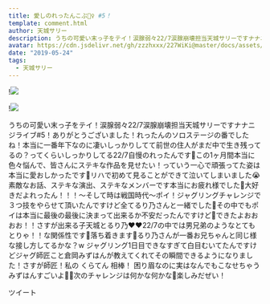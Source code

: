 ```yaml
---
title: 愛しのれったんこぶ🤹‍♀️ #5！
template: comment.html
author: 天城サリー
description: うちの可愛い末っ子をテイ！涙腺弱々22/7涙腺崩壊担当天城サリーですナナニジライブ#5！ありがとうございました！れったんのソロステージの番でしたね！本当に一番年下なのに凄いしっかりしてて前世の住人がまだ...
avatar: https://cdn.jsdelivr.net/gh/zzzhxxx/227WiKi@master/docs/assets/photo/avatar/sally.jpg
date: "2019-05-24"
tags:
  - 天城サリー
---
```


!![](https://cdn.jsdelivr.net/gh/227WiKi/227WiKi-image@master/blog-image/sally-2019-05-24_1.jpg)

!![](https://cdn.jsdelivr.net/gh/227WiKi/227WiKi-image@master/blog-image/sally-2019-05-24_2.jpg)


うちの可愛い末っ子をテイ！涙腺弱々22/7涙腺崩壊担当天城サリーですナナニジライブ#5！ありがとうございました！れったんのソロステージの番でしたね！本当に一番年下なのに凄いしっかりしてて前世の住人がまだ中で生き残ってるの？ってくらいしっかりしてる22/7自慢のれったんです💜この1ヶ月間本当に色々悩んで、皆さんにステキな作品を見せたい！っていう一心で頑張ってた姿は本当に愛おしかったです🥺リハで初めて見ることができて泣いてしまいました😭素敵なお話、ステキな演出、ステキなメンバーです本当にお疲れ様でした🌸大好きだよれったん！！！〜そして時は戦国時代〜ポイ！ジャグリングチャレンジで３つ技をやらせて頂いたんですけど全てるり乃さんと一緒でした🌸その中でもポイは本当に最後の最後に決まって出来るか不安だったんですけど🥺できたよおおおお！！さすが出来る子天城とるり乃❤️❤️22/7の中では男兄弟のようなとても とりゃ！！な関係性です🤪落ち着きます🤪るり乃さんが一番お兄ちゃんと同じ様な接し方してるかな？w ジャグリング1日目できなすぎて白目むいてたんですけどジャグ師匠こと倉岡みずはんが教えてくれてその瞬間できるようになりました！さすが師匠！私の くらてん 相棒！ 困り眉なのに実はなんでもこなせちゃうみずはんすごいよ🥺🥺次のチャレンジは何かな何かな🌸楽しみだぜい！


ツイート



